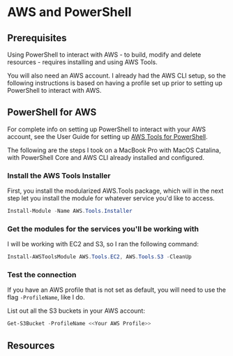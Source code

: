 # AWS and PowerShell

## Prerequisites

Using PowerShell to interact with AWS - to build, modify and delete resources - requires installing and using AWS Tools.

You will also need an AWS account. I already had the AWS CLI setup, so the following instructions is based on having a profile set up prior to setting up PowerShell to interact with AWS.

## PowerShell for AWS

For complete info on setting up PowerShell to interact with your AWS account, see the User Guide for setting up [AWS Tools for PowerShell](https://docs.aws.amazon.com/powershell/latest/userguide/pstools-getting-set-up-linux-mac.html).

The following are the steps I took on a MacBook Pro with MacOS Catalina, with PowerShell Core and AWS CLI already installed and configured.

### Install the AWS Tools Installer

First, you install the modularized AWS.Tools package, which will in the next step let you install the module for whatever service you'd like to access.

```powershell
Install-Module -Name AWS.Tools.Installer
```

### Get the modules for the services you'll be working with

I will be working with EC2 and S3, so I ran the following command:

```powershell
Install-AWSToolsModule AWS.Tools.EC2, AWS.Tools.S3 -CleanUp
```

### Test the connection

If you have an AWS profile that is not set as default, you will need to use the flag `-ProfileName`, like I do.

List out all the S3 buckets in your AWS account:

```powershell
Get-S3Bucket -ProfileName <<Your AWS Profile>>
```

## Resources

